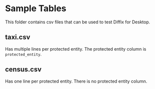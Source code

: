 # Sample Tables

This folder contains csv files that can be used to test
Diffix for Desktop.

## taxi.csv

Has multiple lines per protected entity. The
protected entity column is `protected_entity`. 

## census.csv

Has one line per protected entity. There is no protected entity column.